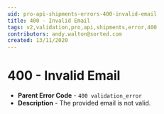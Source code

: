 ```yaml
---
uid: pro-api-shipments-errors-400-invalid-email
title: 400 - Invalid Email
tags: v2,validation,pro,api,shipments,error,400
contributors: andy.walton@sorted.com
created: 13/11/2020
---
```

# 400 - Invalid Email

* **Parent Error Code** - `400 validation_error`
* **Description** - The provided email is not valid.